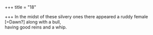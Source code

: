 +++
title = "18"

+++
In the midst of these silvery ones there appeared a ruddy female  [=Dawn?] along with a bull,  
having good reins and a whip.  